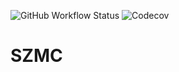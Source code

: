 ![GitHub Workflow Status](https://img.shields.io/github/workflow/status/szmc-team/SickZil-Machine/ci?style=flat-square&logo=github)
![Codecov](https://img.shields.io/codecov/c/github/szmc-team/SickZil-Machine?style=flat-square&logo=codecov)

# SZMC
